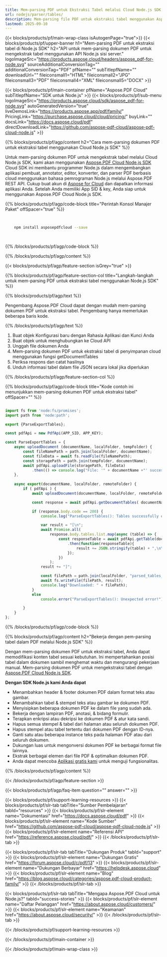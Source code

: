 ```yaml
---
title: Mem-parsing PDF untuk Ekstraksi Tabel melalui Cloud Node.js SDK
url: nodejs/parser/tables/
description: Mem-parsing file PDF untuk ekstraksi tabel menggunakan Aspose.PDF Cloud SDK untuk Node.js. Tingkatkan keterlihatan dan pengindeksan.
lastmod: 2025-09-10
---
```


{{< blocks/products/pf/main-wrap-class isAutogenPage="true">}}
{{< blocks/products/pf/upper-banner h1="Mem-parsing PDF untuk ekstraksi tabel di Node.js SDK" h2="API untuk mem-parsing dokumen PDF untuk mengekstrak tabel menggunakan API Node.js sisi server." logoImageSrc="https://products.aspose.cloud/headers/aspose_pdf-for-node.svg" sourceAdditionalConversionTag="" additionalConversionTag="PDF" pfName="" subTitlepfName="" downloadUrl="" fileiconsmall1="HTML" fileiconsmall2="JPG" fileiconsmall3="PDF" fileiconsmall4="XML" fileiconsmall5="DOCX" >}}

{{< blocks/products/pf/main-container pfName="Aspose.PDF Cloud" subTitlepfName="SDK untuk Node.js" >}}
{{< blocks/products/pf/sub-menu logoImageSrc="https://products.aspose.cloud/sdk/aspose_pdf-for-node.svg"
autoGeneratedVersion="true"
liveDemosLink="https://products.aspose.app/pdf/family/" PricingLink="https://purchase.aspose.cloud/cloud/pricing/" buyLink="" docsLink="https://docs.aspose.cloud/pdf"  directDownloadLink="https://github.com/aspose-pdf-cloud/aspose-pdf-cloud-node.js" >}}

{{% blocks/products/pf/agp/content h2="Cara mem-parsing dokumen PDF untuk ekstraksi tabel menggunakan Cloud Node.js SDK" %}}

Untuk mem-parsing dokumen PDF untuk mengekstrak tabel melalui Cloud Node.js SDK, kami akan menggunakan
[Aspose.PDF Cloud Node.js SDK](https://products.aspose.cloud/pdf/nodejs/)
Cloud SDK ini membantu programmer Node.js dalam mengembangkan aplikasi pembuat, annotator, editor, konverter, dan parser PDF berbasis cloud menggunakan bahasa pemrograman Node.js melalui Aspose.PDF REST API. Cukup buat akun di [Aspose for Cloud](https://dashboard.aspose.cloud/#/apps) dan dapatkan informasi aplikasi Anda. Setelah Anda memiliki App SID & key, Anda siap untuk menggunakan Aspose.PDF Cloud Node.js SDK.

{{% blocks/products/pf/agp/code-block title="Perintah Konsol Manajer Paket" offSpacer="true" %}}

```bash

     
    npm install asposepdfcloud --save
     
     

```

{{% /blocks/products/pf/agp/code-block %}}

{{% /blocks/products/pf/agp/content %}}

{{< blocks/products/pf/agp/feature-section isGrey="true" >}}

{{% blocks/products/pf/agp/feature-section-col title="Langkah-langkah untuk mem-parsing PDF untuk ekstraksi tabel menggunakan Node.js SDK" %}}

{{% blocks/products/pf/agp/text %}}

Pengembang Aspose.PDF Cloud dapat dengan mudah mem-parsing dokumen PDF untuk ekstraksi tabel. Pengembang hanya memerlukan beberapa baris kode.

{{% /blocks/products/pf/agp/text %}}

1. Buat objek Konfigurasi baru dengan Rahasia Aplikasi dan Kunci Anda
1. Buat objek untuk menghubungkan ke Cloud API
1. Unggah file dokumen Anda
1. Mem-parsing dokumen PDF untuk ekstraksi tabel di penyimpanan cloud menggunakan fungsi getDocumentTables
1. Periksa respons dan catat hasilnya
1. Unduh informasi tabel dalam file JSON secara lokal jika diperlukan

{{% /blocks/products/pf/agp/feature-section-col %}}

{{% blocks/products/pf/agp/code-block title="Kode contoh ini menunjukkan mem-parsing dokumen PDF untuk ekstraksi tabel" offSpacer="" %}}

```js

import fs from 'node:fs/promises';
import path from 'node:path';

export {ParseExportTables};

const pdfApi = new PdfApi(APP_SID, APP_KEY);

const ParseExportTables = {
    async uploadDocument (documentName, localFolder, tempFolder) {
        const fileNamePath = path.join(localFolder, documentName);
        const fileData = await fs.readFile(fileNamePath);
        const storagePath = path.join(tempFolder, documentName);
        await pdfApi.uploadFile(storagePath, fileData)
            .then(() => console.log("File: '" + documentName +"' successfully uploaded."));
    },
    
    async export(documentName, localFolder, remoteFolder) {
        if ( pdfApi ) {
            await uploadDocument(documentName, localFolder, remoteFolder);

            const response = await pdfApi.getDocumentTables( documentName, null, remoteFolder );

            if (response.body.code == 200) {
                console.log("ParseExportTables(): Tables successfully extracted!");

                var result = "[\n";
                await Promise.all(
                    response.body.tables.list.map(async (table) => {
                        const responseTable = await pdfApi.getTable(documentName, table.id, null, remoteFolder)
                            .then(function(responseTable){
                                result += JSON.stringify(table) + ",\n\n";
                            });
                        })
                    );
                result += "]";

                const filePath = path.join(localFolder, "parsed_tables_output.json");
                await fs.writeFile(filePath, result);
                console.log("Downloaded: " + filePath);   
            }
            else
                console.error("ParseExportTables(): Unexpected error!") 

        }
    }
};
```

{{% /blocks/products/pf/agp/code-block %}}

{{% blocks/products/pf/agp/content h2="Bekerja dengan pem-parsing tabel dalam PDF melalui Node.js SDK" %}}

Dengan mem-parsing dokumen PDF untuk ekstraksi tabel, Anda dapat memodifikasi konten tabel sesuai kebutuhan. Ini mempertahankan posisi tabel dalam dokumen sambil menghemat waktu dan mengurangi pekerjaan manual.
Mem-parsing dokumen PDF untuk mengekstraksi tabel dengan [Aspose.PDF Cloud Node.js SDK](https://products.aspose.cloud/pdf/nodejs/).

**Dengan SDK Node.js kami Anda dapat**

+ Menambahkan header & footer dokumen PDF dalam format teks atau gambar.
+ Menambahkan tabel & stempel teks atau gambar ke dokumen PDF.
+ Menyisipkan beberapa dokumen PDF ke dalam file yang sudah ada.
+ Bekerja dengan lampiran PDF, anotasi, & bidang formulir.
+ Terapkan enkripsi atau dekripsi ke dokumen PDF & atur kata sandi.
+ Hapus semua stempel & tabel dari halaman atau seluruh dokumen PDF.
+ Hapus stempel atau tabel tertentu dari dokumen PDF dengan ID-nya.
+ Ganti satu atau beberapa instance teks pada halaman PDF atau dari seluruh dokumen.
+ Dukungan luas untuk mengonversi dokumen PDF ke berbagai format file lainnya.
+ Ekstrak berbagai elemen dari file PDF & optimalkan dokumen PDF.
+ Anda dapat mencoba [Aplikasi gratis kami](https://products.aspose.app/pdf/) untuk menguji fungsionalitas.

{{% /blocks/products/pf/agp/content %}}

{{< /blocks/products/pf/agp/feature-section >}}

{{< blocks/products/pf/agp/faq-item question="" answer="" >}}

{{< blocks/products/pf/support-learning-resources >}}
{{< blocks/products/pf/slr-tab tabTitle="Sumber Pembelajaran" tabId="resources" >}}
{{< blocks/products/pf/slr-element name="Dokumentasi" href="https://docs.aspose.cloud/pdf" >}}
{{< blocks/products/pf/slr-element name="Kode Sumber" href="https://github.com/aspose-pdf-cloud/aspose-pdf-cloud-node.js" >}}
{{< blocks/products/pf/slr-element name="Referensi API" href="https://reference.aspose.cloud/pdf/" >}}
{{< /blocks/products/pf/slr-tab >}}

{{< blocks/products/pf/slr-tab tabTitle="Dukungan Produk" tabId="support" >}}
{{< blocks/products/pf/slr-element name="Dukungan Gratis" href="https://forum.aspose.cloud/c/pdf/13" >}}
{{< blocks/products/pf/slr-element name="Dukungan Berbayar" href="https://helpdesk.aspose.cloud" >}}
{{< blocks/products/pf/slr-element name="Blog" href="https://blog.aspose.cloud/categories/aspose.pdf-cloud-product-family/" >}}
{{< /blocks/products/pf/slr-tab >}}

{{< blocks/products/pf/slr-tab tabTitle="Mengapa Aspose.PDF Cloud untuk Node.js?" tabId="success-stories" >}}
{{< blocks/products/pf/slr-element name="Daftar Pelanggan" href="https://about.aspose.cloud/customers/" >}}
{{< blocks/products/pf/slr-element name="Keamanan" href="https://about.aspose.cloud/security/" >}}
{{< /blocks/products/pf/slr-tab >}}

{{< /blocks/products/pf/support-learning-resources >}}

{{< /blocks/products/pf/main-container >}}

{{< /blocks/products/pf/main-wrap-class >}}


